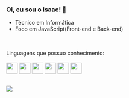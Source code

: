 ### Oi, eu sou o Isaac! 👋

-  Técnico em Informática
-  Foco em JavaScript(Front-end e Back-end)

##

<br>
<div>
Linguagens que possuo conhecimento:
<div/>
  <br>
<div>
<img height="30px" width="30px" src='https://cdn.jsdelivr.net/gh/devicons/devicon/icons/html5/html5-original.svg'>
<img height="30px" width="30px" src='https://cdn.jsdelivr.net/gh/devicons/devicon/icons/css3/css3-original.svg'>
<img height="30px" width="30px" src='https://cdn.jsdelivr.net/gh/devicons/devicon/icons/javascript/javascript-original.svg'>
<img height="30px" width="30px" src='https://cdn.jsdelivr.net/gh/devicons/devicon/icons/react/react-original.svg'>
<img height="30px" width="30px" src='https://cdn.jsdelivr.net/gh/devicons/devicon/icons/nodejs/nodejs-original.svg'>
<img height="30px" width="30px" src='https://cdn.jsdelivr.net/gh/devicons/devicon/icons/mongodb/mongodb-original.svg'>
</div>

##

<div>
<a><img src="https://img.shields.io/badge/LinkedIn-0077B5?style=for-the-badge&logo=linkedin&logoColor=white" /></a>
</div>
